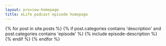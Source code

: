 ```yaml
---
layout: preview-homepage
title: eLife podcast episode homepage
---
```


{% for post in site.posts %}
	{% if post.categories contains 'description' and post.categories contains 'episode' %}
		{% include episode-description %}
	{% endif %}
{% endfor %}
